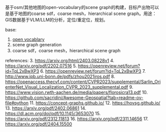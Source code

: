 基于osm/其他地图的open-vocabulary的scene graph的构建，目标产出物可以是基于地图的coarse sdf，coarse mesh，hierarchical scene graph。用途：GIS数据基于VLM/LLM的分析，定位/重定位，规划。

base:
1. [open vocablary](./01.md)
2. scene graph generation
3. coarse sdf，coarse mesh，hierarchical scene graph

references:
3. https://arxiv.org/html/2403.08228v1
4. https://arxiv.org/pdf/2202.07516
5. https://openreview.net/forum?id=TqL2xBwXP3
6. https://openreview.net/forum?id=TqL2xBwXP3
7. http://www.ipb.uni-bonn.de/pdfs/zhou2021iros.pdf
8. https://openaccess.thecvf.com/content/CVPR2023/supplemental/Sarlin_OrienterNet_Visual_Localization_CVPR_2023_supplemental.pdf
9.  https://www.vision.rwth-aachen.de/media/papers/florosicra13.pdf
10. https://github.com/sacridini/Awesome-Geospatial?tab=readme-ov-file#python
11. https://concept-graphs.github.io/
12. https://hovsg.github.io/
13. https://arxiv.org/pdf/2402.06861
14. https://dl.acm.org/doi/pdf/10.1145/3653070
15. https://arxiv.org/pdf/2312.11813
16. https://arxiv.org/pdf/2311.14656
17. https://arxiv.org/pdf/2404.15500
